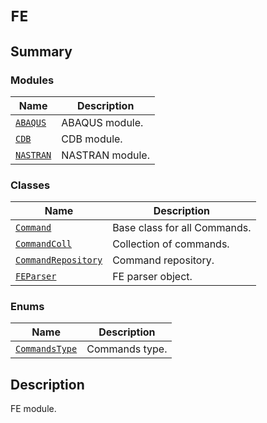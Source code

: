 # `FE`

<a id="summary"></a>

## Summary

### Modules

| Name | Description |
|-------------------------------------------------------------------------------------------------------------|------------------|
| [`ABAQUS`](ABAQUS/index.md#module-ansys.mechanical.stubs.v242.Ansys.ACT.Automation.Mechanical.FE.ABAQUS)    | ABAQUS module.   |
| [`CDB`](CDB/index.md#module-ansys.mechanical.stubs.v242.Ansys.ACT.Automation.Mechanical.FE.CDB)             | CDB module.      |
| [`NASTRAN`](NASTRAN/index.md#module-ansys.mechanical.stubs.v242.Ansys.ACT.Automation.Mechanical.FE.NASTRAN) | NASTRAN module.  |

### Classes

| Name | Description |
|------------------------------------------------------------------------------------------------------------------------------|--------------------------------|
| [`Command`](Command.md#ansys.mechanical.stubs.v242.Ansys.ACT.Automation.Mechanical.FE.Command)                               | Base class for all Commands.   |
| [`CommandColl`](CommandColl.md#ansys.mechanical.stubs.v242.Ansys.ACT.Automation.Mechanical.FE.CommandColl)                   | Collection of commands.        |
| [`CommandRepository`](CommandRepository.md#ansys.mechanical.stubs.v242.Ansys.ACT.Automation.Mechanical.FE.CommandRepository) | Command repository.            |
| [`FEParser`](FEParser.md#ansys.mechanical.stubs.v242.Ansys.ACT.Automation.Mechanical.FE.FEParser)                            | FE parser object.              |

### Enums

| Name | Description |
|-----------------------------------------------------------------------------------------------------------------|------------------|
| [`CommandsType`](CommandsType.md#ansys.mechanical.stubs.v242.Ansys.ACT.Automation.Mechanical.FE.CommandsType)   | Commands type.   |

<a id="description"></a>

## Description

FE module.

<!-- !! processed by numpydoc !! -->

